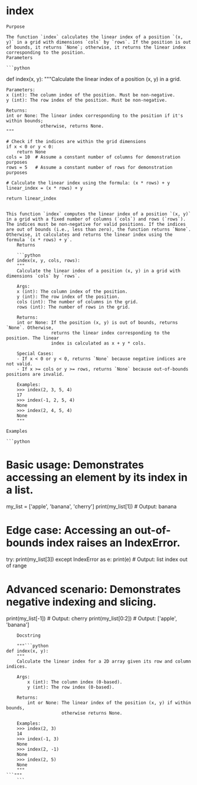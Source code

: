 # index

    Purpose

    The function `index` calculates the linear index of a position `(x, y)` in a grid with dimensions `cols` by `rows`. If the position is out of bounds, it returns `None`; otherwise, it returns the linear index corresponding to the position.
    Parameters

    ```python
def index(x, y):
    """Calculate the linear index of a position (x, y) in a grid.

    Parameters:
    x (int): The column index of the position. Must be non-negative.
    y (int): The row index of the position. Must be non-negative.

    Returns:
    int or None: The linear index corresponding to the position if it's within bounds;
                 otherwise, returns None.
    """

    # Check if the indices are within the grid dimensions
    if x < 0 or y < 0:
        return None
    cols = 10  # Assume a constant number of columns for demonstration purposes
    rows = 5   # Assume a constant number of rows for demonstration purposes

    # Calculate the linear index using the formula: (x * rows) + y
    linear_index = (x * rows) + y

    return linear_index
```

This function `index` computes the linear index of a position `(x, y)` in a grid with a fixed number of columns (`cols`) and rows (`rows`). The indices must be non-negative for valid positions. If the indices are out of bounds (i.e., less than zero), the function returns `None`. Otherwise, it calculates and returns the linear index using the formula `(x * rows) + y`.
    Returns

    ```python
def index(x, y, cols, rows):
    """
    Calculate the linear index of a position (x, y) in a grid with dimensions `cols` by `rows`.

    Args:
    x (int): The column index of the position.
    y (int): The row index of the position.
    cols (int): The number of columns in the grid.
    rows (int): The number of rows in the grid.

    Returns:
    int or None: If the position (x, y) is out of bounds, returns `None`. Otherwise,
                 returns the linear index corresponding to the position. The linear
                 index is calculated as x + y * cols.

    Special Cases:
    - If x < 0 or y < 0, returns `None` because negative indices are not valid.
    - If x >= cols or y >= rows, returns `None` because out-of-bounds positions are invalid.

    Examples:
    >>> index(2, 3, 5, 4)
    17
    >>> index(-1, 2, 5, 4)
    None
    >>> index(2, 4, 5, 4)
    None
    """
```
    Examples

    ```python
# Basic usage: Demonstrates accessing an element by its index in a list.
my_list = ['apple', 'banana', 'cherry']
print(my_list[1])  # Output: banana

# Edge case: Accessing an out-of-bounds index raises an IndexError.
try:
    print(my_list[3])
except IndexError as e:
    print(e)  # Output: list index out of range

# Advanced scenario: Demonstrates negative indexing and slicing.
print(my_list[-1])  # Output: cherry
print(my_list[0:2])   # Output: ['apple', 'banana']
```
    Docstring

    """```python
def index(x, y):
    """
    Calculate the linear index for a 2D array given its row and column indices.

    Args:
        x (int): The column index (0-based).
        y (int): The row index (0-based).

    Returns:
        int or None: The linear index of the position (x, y) if within bounds,
                     otherwise returns None.

    Examples:
    >>> index(2, 3)
    14
    >>> index(-1, 3)
    None
    >>> index(2, -1)
    None
    >>> index(2, 5)
    None
    """
```"""
    ```